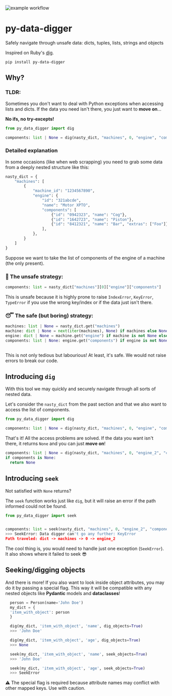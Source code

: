 ![example workflow](https://github.com/RamonGiovane/py-data-digger/actions/workflows/python-app.yml/badge.svg?branch=main)

# py-data-digger
Safely navigate through unsafe data: dicts, tuples, lists, strings and objects

Inspired on Ruby's [dig](https://www.rubydoc.info/stdlib/core/Hash:dig).

```
pip install py-data-digger
```

## Why?
### TLDR: 
Sometimes you don't want to deal with Python exceptions when accessing lists and dicts. If the data you need isn't there, you just want to **move on**...

**No ifs, no try-excepts!**

```python
from py_data_digger import dig

components: list | None = dig(nasty_dict, "machines", 0, "engine", "components")
```

### Detailed explanation
In some occasions (like when web scrapping) you need to grab some data from a deeply nested structure like this:
```python
nasty_dict = {
    "machines": [
        {
            "machine_id": "1234567890",
            "engine": {
                "id": "321abcde",
                "name": "Motor XPTO",
                "components": [
                    {"id": "0942323", "name": "Cog"},
                    {"id": "1642723", "name": "Piston"},
                    {"id": "8412321", "name": "Bar", "extras": ["Foo"]},
                ],
            },
        }
    ]
}
```

Suppose we want to take the list of components of the engine of a machine (the only present).

### 🚨 The unsafe strategy:
```python
components: list = nasty_dict["machines"][0]["engine"]["components"]
```

This is unsafe because it is highly prone to raise `IndexError`, `KeyError`, `TypeError` if you use the wrong key/index or if the data just isn't there.

### 😴 The safe (but boring) strategy:
```python
machines: list | None = nasty_dict.get("machines")
machine: dict | None = next(iter(machines), None) if machines else None
engine: dict | None = machine.get("engine") if machine is not None else None
components: list | None: engine.get("components") if engine is not None else None
  
```

This is not only tedious but labourious!
At least, it's safe. We would not raise errors to break our code.


## Introducing `dig`
With this tool we may quickly and securely navigate through all sorts of nested data.

Let's consider the `nasty_dict` from the past section and that we also want to access the list of components.
```python
from py_data_digger import dig

components: list | None = dig(nasty_dict, "machines", 0, "engine", "components")
```

That's it! All the access problems are solved. If the data you want isn't there, it returns `None` and you can just **move on**!
```python
components: list | None = dig(nasty_dict, "machines", 0, "engine_2", "components")
if components is None:
  return None
```

## Introducing `seek`
Not satisfied with `None` returns?

The `seek` function works just like `dig`, but it will raise an error if the path informed could not be found.

```python
from py_data_digger import seek


components: list = seek(nasty_dict, "machines", 0, "engine_2", "components")
>>> SeekError: Data digger can't go any further: KeyError
Path traveled: dict -> machines -> 0 -> engine_2
```

The cool thing is, you would need to handle just one exception (`SeekError`). It also shows where it failed to seek 😎

## Seeking/digging objects
And there is more!
If you also want to look inside object attributes, you may do it by passing a special flag.
This way it will be compatible with any nested objects like **Pydantic** models and **dataclasses**!
```python
  person = Person(name='John Doe')
  my_dict = {
  'item_with_object': person
  }

  dig(my_dict, 'item_with_object', 'name', dig_objects=True)
  >>> 'John Doe'

  dig(my_dict, 'item_with_object', 'age', dig_objects=True)
  >>> None

  seek(my_dict, 'item_with_object', 'name', seek_objects=True)
  >>> 'John Doe'

  seek(my_dict, 'item_with_object', 'age', seek_objects=True)
  >>> SeekError
```

⚠️ The special flag is required because attribute names may conflict with other mapped keys. Use with caution.

